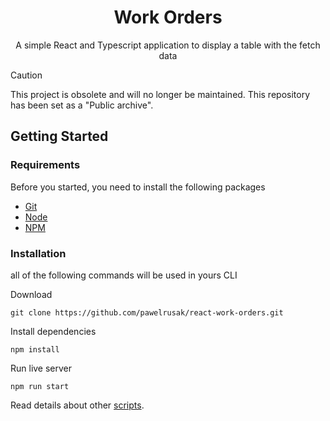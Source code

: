 <h1 align="center">Work Orders</h1>

<p align="center">
  A simple React and Typescript application to display a table with the fetch data
</p>

> [!CAUTION]
> This project is obsolete and will no longer be maintained. This repository has been set as a "Public archive".

## Getting Started

### Requirements

Before you started, you need to install the following packages

- [Git](https://git-scm.com/download)
- [Node](https://nodejs.org/en/download/)
- [NPM](https://docs.npmjs.com/cli/v6/commands/npm-install)

### Installation

all of the following commands will be used in yours CLI

Download

```
git clone https://github.com/pawelrusak/react-work-orders.git
```

Install dependencies

```
npm install
```

Run live server

```
npm run start
```

Read details about other [scripts](https://create-react-app.dev/docs/available-scripts/).

